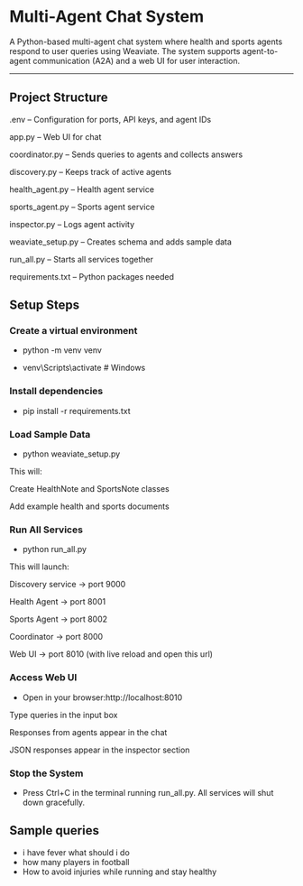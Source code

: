 # Multi-Agent Chat System

A Python-based multi-agent chat system where health and sports agents respond to user queries using  Weaviate. The system supports agent-to-agent communication (A2A) and a web UI for user interaction.

---

## Project Structure

 .env – Configuration for ports, API keys, and agent IDs

app.py – Web UI for chat

coordinator.py – Sends queries to agents and collects answers

discovery.py – Keeps track of active agents

health_agent.py – Health agent service

sports_agent.py – Sports agent service

inspector.py – Logs agent activity

weaviate_setup.py – Creates schema and adds sample data

run_all.py – Starts all services together

requirements.txt – Python packages needed




## Setup Steps

### Create a virtual environment

* python -m venv venv

* venv\Scripts\activate         # Windows




### Install dependencies

* pip install -r requirements.txt




###   Load Sample Data

* python weaviate_setup.py

This will:

Create HealthNote and SportsNote classes

Add example health and sports documents




###   Run All Services

* python run_all.py


This will launch:

Discovery service → port 9000

Health Agent → port 8001

Sports Agent → port 8002

Coordinator → port 8000

Web UI → port 8010 (with live reload and open this url)




### Access Web UI

* Open in your browser:http://localhost:8010

Type queries in the input box

Responses from agents appear in the chat

JSON responses appear in the inspector section




###  Stop the System

* Press Ctrl+C in the terminal running run_all.py. All services will shut down gracefully.

## Sample queries 
* i have fever what should i do
* how many players in football
* How to avoid injuries while running and stay healthy



















